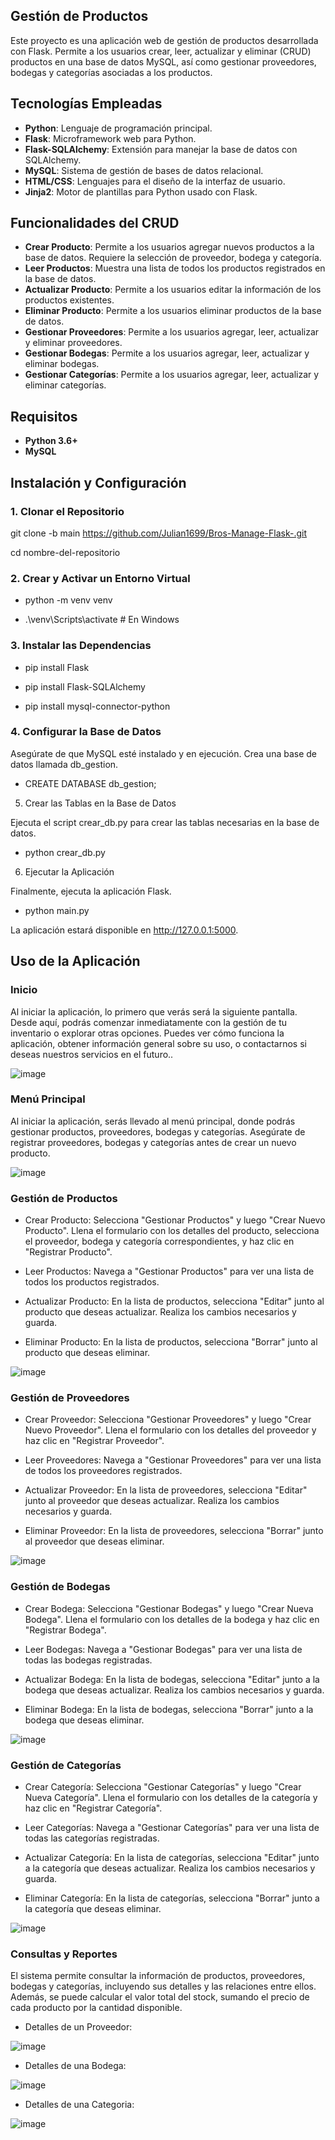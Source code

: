 ## Gestión de Productos

Este proyecto es una aplicación web de gestión de productos desarrollada con Flask. Permite a los usuarios crear, leer, actualizar y eliminar (CRUD) productos en una base de datos MySQL, así como gestionar proveedores, bodegas y categorías asociadas a los productos.

## Tecnologías Empleadas

- **Python**: Lenguaje de programación principal.
- **Flask**: Microframework web para Python.
- **Flask-SQLAlchemy**: Extensión para manejar la base de datos con SQLAlchemy.
- **MySQL**: Sistema de gestión de bases de datos relacional.
- **HTML/CSS**: Lenguajes para el diseño de la interfaz de usuario.
- **Jinja2**: Motor de plantillas para Python usado con Flask.

## Funcionalidades del CRUD

- **Crear Producto**: Permite a los usuarios agregar nuevos productos a la base de datos. Requiere la selección de proveedor, bodega y categoría.
- **Leer Productos**: Muestra una lista de todos los productos registrados en la base de datos.
- **Actualizar Producto**: Permite a los usuarios editar la información de los productos existentes.
- **Eliminar Producto**: Permite a los usuarios eliminar productos de la base de datos.
- **Gestionar Proveedores**: Permite a los usuarios agregar, leer, actualizar y eliminar proveedores.
- **Gestionar Bodegas**: Permite a los usuarios agregar, leer, actualizar y eliminar bodegas.
- **Gestionar Categorías**: Permite a los usuarios agregar, leer, actualizar y eliminar categorías.

## Requisitos

- **Python 3.6+**
- **MySQL**

## Instalación y Configuración

### 1. Clonar el Repositorio


git clone -b main https://github.com/Julian1699/Bros-Manage-Flask-.git

cd nombre-del-repositorio

### 2. Crear y Activar un Entorno Virtual

- python -m venv venv

- .\venv\Scripts\activate  # En Windows

### 3. Instalar las Dependencias

- pip install Flask

- pip install Flask-SQLAlchemy

- pip install mysql-connector-python

### 4. Configurar la Base de Datos

Asegúrate de que MySQL esté instalado y en ejecución. Crea una base de datos llamada db_gestion.

- CREATE DATABASE db_gestion;

5. Crear las Tablas en la Base de Datos

Ejecuta el script crear_db.py para crear las tablas necesarias en la base de datos.

- python crear_db.py

6. Ejecutar la Aplicación

Finalmente, ejecuta la aplicación Flask.

- python main.py

La aplicación estará disponible en http://127.0.0.1:5000.

## Uso de la Aplicación

### Inicio

Al iniciar la aplicación, lo primero que verás será la siguiente pantalla. Desde aquí, podrás comenzar inmediatamente con la gestión de tu inventario o explorar otras opciones. Puedes ver cómo funciona la aplicación, obtener información general sobre su uso, o contactarnos si deseas nuestros servicios en el futuro.. 

![image](https://github.com/Julian1699/Bros-Manage-Flask-/assets/114323630/cc1bdf70-27b0-4e6d-8a51-5d8160e474a0)

### Menú Principal

Al iniciar la aplicación, serás llevado al menú principal, donde podrás gestionar productos, proveedores, bodegas y categorías. Asegúrate de registrar proveedores, bodegas y categorías antes de crear un nuevo producto.

![image](https://github.com/Julian1699/Bros-Manage-Flask-/assets/114323630/8ebfb2a8-0190-4547-bcdc-dc513704b8ce)

### Gestión de Productos

- Crear Producto: Selecciona "Gestionar Productos" y luego "Crear Nuevo Producto". Llena el formulario con los detalles del producto, selecciona el proveedor, bodega y categoría correspondientes, y haz clic en "Registrar Producto".

- Leer Productos: Navega a "Gestionar Productos" para ver una lista de todos los productos registrados.

- Actualizar Producto: En la lista de productos, selecciona "Editar" junto al producto que deseas actualizar. Realiza los cambios necesarios y guarda.

- Eliminar Producto: En la lista de productos, selecciona "Borrar" junto al producto que deseas eliminar.
  
![image](https://github.com/Julian1699/Bros-Manage-Flask-/assets/114323630/b878dc7f-6351-431e-a1b0-8ed7e70bfa7b)

### Gestión de Proveedores

- Crear Proveedor: Selecciona "Gestionar Proveedores" y luego "Crear Nuevo Proveedor". Llena el formulario con los detalles del proveedor y haz clic en "Registrar Proveedor".

- Leer Proveedores: Navega a "Gestionar Proveedores" para ver una lista de todos los proveedores registrados.

- Actualizar Proveedor: En la lista de proveedores, selecciona "Editar" junto al proveedor que deseas actualizar. Realiza los cambios necesarios y guarda.

- Eliminar Proveedor: En la lista de proveedores, selecciona "Borrar" junto al proveedor que deseas eliminar.

![image](https://github.com/Julian1699/Bros-Manage-Flask-/assets/114323630/85aeb26a-c80a-4246-ab34-1e0a81c51150)

### Gestión de Bodegas

- Crear Bodega: Selecciona "Gestionar Bodegas" y luego "Crear Nueva Bodega". Llena el formulario con los detalles de la bodega y haz clic en "Registrar Bodega".

- Leer Bodegas: Navega a "Gestionar Bodegas" para ver una lista de todas las bodegas registradas.

- Actualizar Bodega: En la lista de bodegas, selecciona "Editar" junto a la bodega que deseas actualizar. Realiza los cambios necesarios y guarda.

- Eliminar Bodega: En la lista de bodegas, selecciona "Borrar" junto a la bodega que deseas eliminar.

![image](https://github.com/Julian1699/Bros-Manage-Flask-/assets/114323630/32d4747e-0cf5-4c3a-8f36-7cb3c7d718d9)

### Gestión de Categorías

- Crear Categoría: Selecciona "Gestionar Categorías" y luego "Crear Nueva Categoría". Llena el formulario con los detalles de la categoría y haz clic en "Registrar Categoría".

- Leer Categorías: Navega a "Gestionar Categorías" para ver una lista de todas las categorías registradas.

- Actualizar Categoría: En la lista de categorías, selecciona "Editar" junto a la categoría que deseas actualizar. Realiza los cambios necesarios y guarda.

- Eliminar Categoría: En la lista de categorías, selecciona "Borrar" junto a la categoría que deseas eliminar.
  
![image](https://github.com/Julian1699/Bros-Manage-Flask-/assets/114323630/abd1384c-a67b-421d-b0b6-34ddd5d4e3dc)

### Consultas y Reportes

El sistema permite consultar la información de productos, proveedores, bodegas y categorías, incluyendo sus detalles y las relaciones entre ellos. Además, se puede calcular el valor total del stock, sumando el precio de cada producto por la cantidad disponible.

- Detalles de un Proveedor:
  
![image](https://github.com/Julian1699/Bros-Manage-Flask-/assets/114323630/8a663b05-21b4-4eea-97e1-95d5102e6ac0)

- Detalles de una Bodega: 

![image](https://github.com/Julian1699/Bros-Manage-Flask-/assets/114323630/0268e7a9-4080-4826-9525-89dbbdd62039)

- Detalles de una Categoria:
  
![image](https://github.com/Julian1699/Bros-Manage-Flask-/assets/114323630/03b80a35-5c5a-4f64-b725-06b483c17fcd)
